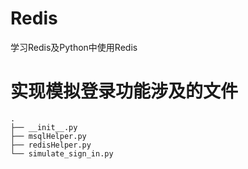 # Redis
学习Redis及Python中使用Redis

# 实现模拟登录功能涉及的文件

```
.
├── __init__.py
├── msqlHelper.py
├── redisHelper.py
└── simulate_sign_in.py
```